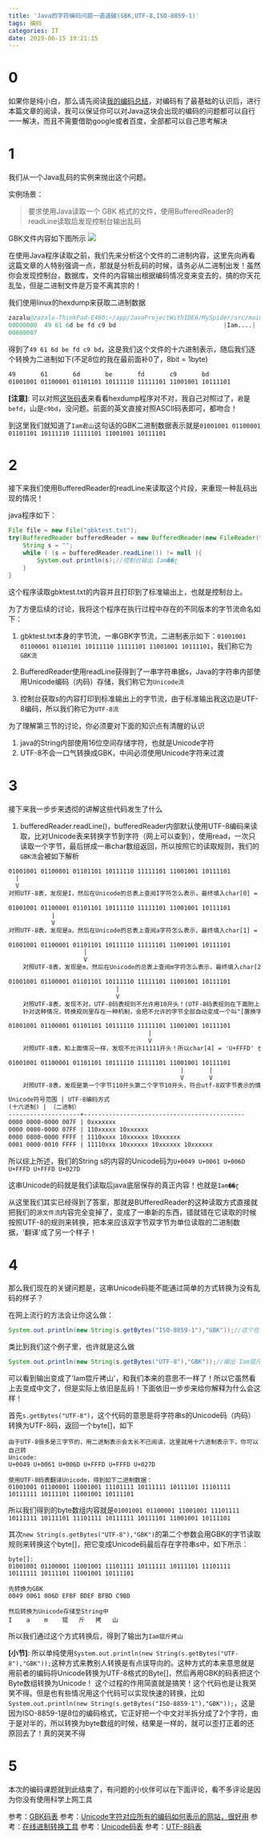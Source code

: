 ```yaml
---
title: 'Java的字符编码问题一语道破(GBK,UTF-8,ISO-8859-1)'
tags: 编码
categories: IT
date: 2019-06-15 19:21:15
---
```


# 0

如果你是纯小白，那么请先阅读[我的编码总结](https://zazalu.space/2019/04/24/%E6%88%91%E7%9A%84%E5%AD%97%E7%AC%A6%E7%BC%96%E7%A0%81%E6%80%BB%E7%BB%93/)，对编码有了最基础的认识后，进行本篇文章的阅读，我可以保证你可以对Java这块会出现的编码的问题都可以自行一一解决，而且不需要借助google或者百度，全部都可以自己思考解决

# 1 

我们从一个Java乱码的实例来抛出这个问题。

实例场景：
>要求使用Java读取一个 GBK 格式的文件，使用BufferedReader的readLine读取后发现控制台输出乱码

GBK文件内容如下图所示
<img src="/images/tmpImage/Java_Character_1.png">

在使用Java程序读取之前，我们先来分析这个文件的二进制内容，这里先向再看这篇文章的人特别强调一点，那就是分析乱码的时候，请务必从二进制出发！虽然你会发现控制台，数据库，文件的内容输出根据编码情况变来变去的，搞的你天花乱坠，但是二进制文件是万变不离其宗的！

我们使用linux的hexdump来获取二进制数据
```s
zazalu@zazalu-ThinkPad-E480:~/app/JavaProjectWithIDEA/MySpider/src/main/resources$ hd gbktest.txt 
00000000  49 61 6d be fd c9 bd                              |Iam....|
00000007
```

得到了`49 61 6d be fd c9 bd`，这是我们这个文件的十六进制表示，随后我们逐个转换为二进制如下(不足8位的我在最前面补0了，8bit = 1byte)
```txt
49       61       6d       be       fd       c9       bd 
01001001 01100001 01101101 10111110 11111101 11001001 10111101 
```
**[注意]**: 可以对照[这张码表](http://tools.jb51.net/table/gbk_table)来看看hexdump程序对不对，我自己对照过了，`君`是`befd`，山是`c9bd`，没问题。前面的英文直接对照ASCII码表即可，都吻合！

到这里我们就知道了`Iam君山`这句话的GBK二进制数据表示就是`01001001 01100001 01101101 10111110 11111101 11001001 10111101`

# 2

接下来我们使用BufferedReader的readLine来读取这个片段，来重现一种乱码出现的情况！

java程序如下：
```java
File file = new File("gbktest.txt");
try(BufferedReader bufferedReader = new BufferedReader(new FileReader(file))){
    String s = "";
    while ( (s = bufferedReader.readLine()) != null ){
        System.out.println(s);//控制台输出 Iam��ɽ
    }
}
```

这个程序读取gbktest.txt的内容并且打印到了标准输出上，也就是控制台上。

为了方便后续的讨论，我将这个程序在执行过程中存在的不同版本的字节流命名如下：
1. gbktest.txt本身的字节流，一串GBK字节流，二进制表示如下：`01001001 01100001 01101101 10111110 11111101 11001001 10111101`，我们称它为`GBK流`

2. BufferedReader使用readLine获得到了一串字符串据s，Java的字符串内部使用Unicode编码（内码）存储，我们称它为`Unicode流`

3. 控制台获取s的内容打印到标准输出上的字节流，由于标准输出我这边是UTF-8编码，所以我们称它为`UTF-8流`

为了理解第三节的讨论，你必须要对下面的知识点有清醒的认识

1. java的String内部使用16位空间存储字符，也就是Unicode字符
2. UTF-8不会一口气转换成GBK，中间必须使用Unicode字符来过渡

# 3

接下来我一步步来透彻的讲解这些代码发生了什么

1. bufferedReader.readLine()，bufferedReader内部默认使用UTF-8编码来读取，比对Unicode表来转换字节到字符（网上可以查到），使用read，一次只读取一个字节，最后拼成一串char数组返回，所以按照它的读取规则，我们的`GBK流`会被如下解析

```txt
01001001 01100001 01101101 10111110 11111101 11001001 10111101
  |
  V
对照UTF-8表，发现是I，然后在Unicode的总表上查阅I字符怎么表示，最终填入char[0] = 'U+0049' 也就是'I'

01001001 01100001 01101101 10111110 11111101 11001001 10111101
            |
            V
对照UTF-8表，发现是a，然后在Unicode的总表上查阅a字符怎么表示，最终填入char[1] = 'U+0061' 也就是'a'

01001001 01100001 01101101 10111110 11111101 11001001 10111101
                     |
                     V
    对照UTF-8表，发现是m，然后在Unicode的总表上查阅m字符怎么表示，最终填入char[2] = 'U+006D' 也就是'm'

01001001 01100001 01101101 10111110 11111101 11001001 10111101
                              |
                              V
    对照UTF-8表，发现不对，UTF-8码表规则不允许用10开头！(UTF-8码表规则在下面附上，请自己比对)
    针对这种情况，转换规则里存在一种机制，会把不允许的字节全部自动变成一个叫"[置换字符](https://en.wikipedia.org/wiki/Specials_(Unicode_block)#Replacement_character"的东西！UTF-8的置换字符为�，在Unicode总表上查出来，所以char[3] = 'U+FFFD' 也就是'�'

01001001 01100001 01101101 10111110 11111101 11001001 10111101
                                       |
                                       V
    对照UTF-8表，和上面情况一样，发现不允许11111开头！所以char[4] = 'U+FFFD' 也就是'�'

01001001 01100001 01101101 10111110 11111101 11001001 10111101
                                                |       |
                                                V       V
    对照UTF-8表，发现是第一个字节110开头第二个字节10开头，符合utf-8双字节表示的情况！所以一口气读取2个字节，转换成Unicode码为`U+027D`.所以char[5] = 'U+027D' 也就是'ɽ'

```
```txt
Unicode符号范围 | UTF-8编码方式
(十六进制) | （二进制）
--------------------+---------------------------------------------
0000 0000-0000 007F | 0xxxxxxx
0000 0080-0000 07FF | 110xxxxx 10xxxxxx
0000 0800-0000 FFFF | 1110xxxx 10xxxxxx 10xxxxxx
0001 0000-0010 FFFF | 11110xxx 10xxxxxx 10xxxxxx 10xxxxxx
```

所以综上所述，我们的String s的内容的Unicode码为`U+0049 U+0061 U+006D U+FFFD U+FFFD U+027D`

这串Unicode的码就是我们读取后java底层保存的真正内容！也就是`Iam��ɽ`

从这里我们其实已经得到了答案，那就是BUfferedReader的这种读取方式直接就把我们的`源文件流`内容完全变掉了，变成了一串新的东西，错就错在它读取的时候按照UTF-8的规则来转换，把本来应该双字节双字节为单位读取的二进制数据，'翻译'成了另一个样子！

# 4

那么我们现在的关键问题是，这串Unicode码能不能通过简单的方式转换为没有乱码的样子？

在网上流行的方法会让你这么做：
```java
System.out.println(new String(s.getBytes("ISO-8859-1"),"GBK"));//这个在一些例子里可以成功实现快速转换，但是在我们这个例子是行不通的！为什么？下面解释
```

类比到我们这个例子里，也许就是这么做
```java
System.out.println(new String(s.getBytes("UTF-8"),"GBK"));//输出 Iam锟斤拷山
```

可以看到输出变成了'Iam锟斤拷山'，和我们本来的意思不一样了！所以它虽然看上去变成中文了，但是实际上依旧是乱码！下面依旧一步步来给你解释为什么会这样！

首先`s.getBytes("UTF-8")`，这个代码的意思是将字符串s的Unicode码（内码）转换为UTF-8码，返回一个byte[]，如下
```
由于UTF-8很多是三字节的，用二进制表示会太长不已阅读，这里就用十六进制表示下，你可以自己转
Unicode:
U+0049 U+0061 U+006D U+FFFD U+FFFD U+027D

使用UTF-8码表翻译Unicode，得到如下二进制数据：
01001001 01100001 11001001 11101111 10111111 10111101 11101111 10111111 10111101 11001001 10111101
```
所以我们得到的byte数组内容就是`01001001 01100001 11001001 11101111 10111111 10111101 11101111 10111111 10111101 11001001 10111101`

其次`new String(s.getBytes("UTF-8"),"GBK")`的第二个参数会用GBK的字节读取规则来转换这个byte[]，把它变成Unicode码最后存在字符串s中，如下所示：
```
byte[]:
01001001 01100001 11001001 11101111 10111111 10111101 11101111 10111111 10111101 11001001 10111101

先转换为GBK
0049 0061 006D EFBF BDEF BFBD C9BD

然后转换为Unicode存储至String中
I    a    m    锟   斤   拷   山
```

所以我们通过这个方式转换后，得到了输出为`Iam锟斤拷山`

**[小节]**: 所以单纯使用`System.out.println(new String(s.getBytes("UTF-8"),"GBK"));`这种方式来教别人转换是有点误导向的。这种方式的本来意思就是用前者的编码将Unicode转换为UTF-8格式的Byte[]，然后再用GBK的码表把这个Byte数组转换为Unicode！ 这个过程的作用简直就是搞笑！这个代码也是让我哭笑不得。但是也有些情况用这个代码可以实现快速的转换，比如`System.out.println(new String(s.getBytes("ISO-8859-1"),"GBK"));`，这是因为ISO-8859-1是8位的编码格式，它正好把一个中文对半拆分成了2个字符，由于是对半的，所以转换为byte数组的时候，结果是一样的，就可以歪打正着的还原回去了！真的哭笑不得

# 5

本次的编码课题就到此结束了，有问题的小伙伴可以在下面评论，看不多评论是因为你没有使用科学上网工具

参考：[GBK码表](http://tools.jb51.net/table/gbk_table)
参考：[Unicode字符对应所有的编码如何表示的网站，很好用](https://www.fileformat.info/info/unicode/char/fffd/index.htm)
参考：[在线进制转换工具](https://tool.oschina.net/hexconvert)
参考：[Unicode码表](https://zh.wikibooks.org/wiki/Unicode/%E5%AD%97%E7%AC%A6%E5%8F%82%E8%80%83/0000-0FFF)
参考：[UTF-8码表](https://en.wikipedia.org/wiki/UTF-8)


<div id="donationPoint">

<div id="licensePoint">
